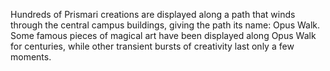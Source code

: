 Hundreds of Prismari creations are displayed along a path that winds through the central campus buildings, giving the path its name: Opus Walk. Some famous pieces of magical art have been displayed along Opus Walk for centuries, while other transient bursts of creativity last only a few moments.